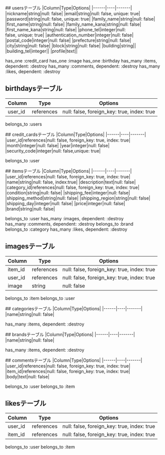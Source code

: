 ## usersテーブル
|Column|Type|Options|
|------|----|-------|
|nickname|string|null: false|
|email|string|null: false, unique: true|
|password|string|null: false, unique: true|
|family_name|string|null: false|
|first_name|string|null: false|
|family_name_kana|string|null: false|
|first_name_kana|string|null: false|
|phone_tel|integer|null:  false, unique: true|
|authentication_number|integer|null: false|
|postal_code|integer|null: false|
|prefecture|string|null: false|
|city|string|null: false|
|block|string|null: false|
|building|string||
|building_tel|integer||
|profile|text||

has_one :credit_card
has_one :image
has_one :birthday
has_many :items, dependent: :destroy
has_many :comments, dependent: :destroy
has_many :likes, dependent: :destroy

## birthdaysテーブル
|Column|Type|Options|
|------|----|-------|
|user_id|references|null: false, foreign_key: true, index: true|

belongs_to :users

## credit_cardsテーブル
|Column|Type|Options|
|------|----|-------|
|user_id|references|null: false, foreign_key: true, index: true|
|month|integer|null: false|
|year|integer|null: false|
|security_code|integer|null: false,unique: true|

belongs_to :user

## itemsテーブル
|Column|Type|Options|
|------|----|-------|
|user_id|references|null: false, foreign_key: true, index: true|
|name|string|null: false, index:true|
|description|text|null: false|
|category_id|references|null: false, foreign_key: true, index: true|
|condition|string|null: false|
|shipping_fee|integer|null: false|
|shipping_method|string|null: false|
|shipping_region|string|null: false|
|shipping_day|integer|null: false|
|price|integer|null: false|
|brand|string|null: false|

belongs_to :user
has_many :images, dependent: :destroy
has_many :comments, dependent: :destroy
belongs_to :brand
belongs_to :category
has_many :likes, dependent: :destroy

## imagesテーブル
|Column|Type|Options|
|------|----|-------|
|item_id|references|null: false, foreign_key: true, index: true|
|user_id|references|null: false, foreign_key: true, index: true|
|image|string|null: false|

belongs_to :item
belongs_to :user

## categoriesテーブル
|Column|Type|Options|
|------|----|-------|
|name|string|null: false|

has_many :items, dependent: :destroy

## brandsテーブル
|Column|Type|Options|
|------|----|-------|
|name|string|null: false|

has_many :items, dependent: :destroy

## commentsテーブル
|Column|Type|Options|
|------|----|-------|
|user_id|references|null: false, foreign_key: true, index: true|
|item_id|references|null: false, foreign_key: true, index: true|
|body|text|null: false|

belongs_to :user
belongs_to :item

## likesテーブル
|Column|Type|Options|
|------|----|-------|
|user_id|references|null: false, foreign_key: true, index: true|
|item_id|references|null: false, foreign_key: true, index: true|

belongs_to :user
belongs_to :item
